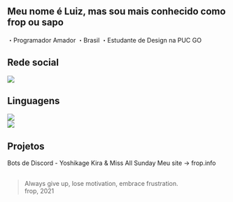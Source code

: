 ## Meu nome é Luiz, mas sou mais conhecido como frop ou sapo

・Programador Amador
・Brasil
・Estudante de Design na PUC GO

##
## Rede social
[![](https://img.shields.io/badge/Instagram-E4405F?style=for-the-badge&logo=instagram&logoColor=white)](https://www.instagram.com/eusoufrop/)  
##
## Linguagens
![](https://img.shields.io/badge/JavaScript-F7DF1E?style=for-the-badge&logo=javascript&logoColor=black)    
![](https://img.shields.io/badge/C%2B%2B-00599C?style=for-the-badge&logo=c%2B%2B&logoColor=white)   
##
## Projetos
Bots de Discord - Yoshikage Kira & Miss All Sunday
Meu site -> frop.info
##

> Always give up, lose motivation, embrace frustration.  
> frop, 2021
